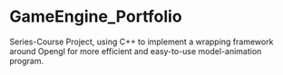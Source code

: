 # GameEngine_Portfolio
Series-Course Project, using C++ to implement a wrapping framework around Opengl for more efficient and easy-to-use model-animation program.
